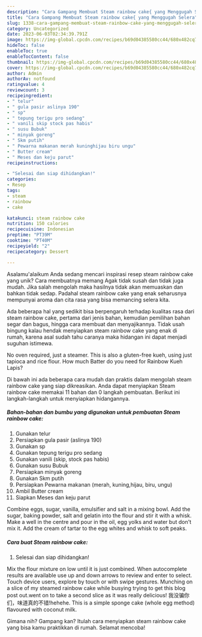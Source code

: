 ```yaml
---
description: "Cara Gampang Membuat Steam rainbow cake{ yang Menggugah Selera"
title: "Cara Gampang Membuat Steam rainbow cake{ yang Menggugah Selera"
slug: 1338-cara-gampang-membuat-steam-rainbow-cake-yang-menggugah-selera
category: Uncategorized
date: 2023-06-03T02:34:39.791Z
image: https://img-global.cpcdn.com/recipes/b69d04385580cc44/680x482cq70/steam-rainbow-cake-foto-resep-utama.jpg
hideToc: false
enableToc: true
enableTocContent: false
thumbnail: https://img-global.cpcdn.com/recipes/b69d04385580cc44/680x482cq70/steam-rainbow-cake-foto-resep-utama.jpg
cover: https://img-global.cpcdn.com/recipes/b69d04385580cc44/680x482cq70/steam-rainbow-cake-foto-resep-utama.jpg
author: Admin
authorAv: notfound
ratingvalue: 4
reviewcount: 3
recipeingredient:
- " telur"
- " gula pasir aslinya 190"
- " sp"
- " tepung terigu pro sedang"
- " vanili skip stock pas habis"
- " susu Bubuk"
- " minyak goreng"
- " Skm putih"
- " Pewarna makanan merah kuninghijau biru ungu"
- " Butter cream"
- " Meses dan keju parut"
recipeinstructions:

- "Selesai dan siap dihidangkan!"
categories:
- Resep
tags:
- steam
- rainbow
- cake

katakunci: steam rainbow cake 
nutrition: 150 calories
recipecuisine: Indonesian
preptime: "PT39M"
cooktime: "PT40M"
recipeyield: "2"
recipecategory: Dessert

---
```



Asalamu'alaikum Anda sedang mencari inspirasi resep steam rainbow cake yang unik? Cara membuatnya memang Agak tidak susah dan tidak juga mudah. Jika salah mengolah maka hasilnya tidak akan memuaskan dan bahkan tidak sedap. Padahal steam rainbow cake yang enak seharusnya mempunyai aroma dan cita rasa yang bisa memancing selera kita.


Ada beberapa hal yang sedikit bisa berpengaruh terhadap kualitas rasa dari steam rainbow cake, pertama dari jenis bahan, kemudian pemilihan bahan segar dan bagus, hingga cara membuat dan menyajikannya. Tidak usah bingung kalau hendak menyiapkan steam rainbow cake yang enak di rumah, karena asal sudah tahu caranya maka hidangan ini dapat menjadi suguhan istimewa.

No oven required, just a steamer. This is also a gluten-free kueh, using just tapioca and rice flour. How much Batter do you need for Rainbow Kueh Lapis?


Di bawah ini ada beberapa cara mudah dan praktis dalam mengolah steam rainbow cake yang siap dikreasikan. Anda dapat menyiapkan Steam rainbow cake memakai 11 bahan dan 0 langkah pembuatan. Berikut ini langkah-langkah untuk menyiapkan hidangannya.

<!--inarticleads1-->

##### Bahan-bahan dan bumbu yang digunakan untuk pembuatan Steam rainbow cake:

1. Gunakan  telur
1. Persiapkan  gula pasir (aslinya 190)
1. Gunakan  sp
1. Gunakan  tepung terigu pro sedang
1. Gunakan  vanili (skip, stock pas habis)
1. Gunakan  susu Bubuk
1. Persiapkan  minyak goreng
1. Gunakan  Skm putih
1. Persiapkan  Pewarna makanan (merah, kuning,hijau, biru, ungu)
1. Ambil  Butter cream
1. Siapkan  Meses dan keju parut


Combine eggs, sugar, vanilla, emulsifier and salt in a mixing bowl. Add the sugar, baking powder, salt and gelatin into the flour and stir it with a whisk. Make a well in the centre and pour in the oil, egg yolks and water but don&#39;t mix it. Add the cream of tartar to the egg whites and whisk to soft peaks. 

<!--inarticleads2-->

##### Cara buat Steam rainbow cake:


1. Selesai dan siap dihidangkan!

Mix the flour mixture on low until it is just combined. When autocomplete results are available use up and down arrows to review and enter to select. Touch device users, explore by touch or with swipe gestures. Munching on a slice of my steamed rainbow cake while busying trying to get this blog post out.went on to take a second slice as it was really delicious! 我没骗你们，味道真的不错!hehehe. This is a simple sponge cake (whole egg method) flavoured with coconut milk. 

Gimana nih? Gampang kan? Itulah cara menyiapkan steam rainbow cake yang bisa kamu praktikkan di rumah. Selamat mencoba!
